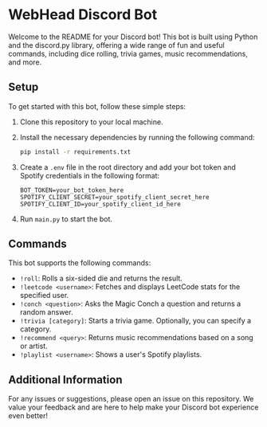 # WebHead Discord Bot

Welcome to the README for your Discord bot! This bot is built using Python and the discord.py library, offering a wide range of fun and useful commands, including dice rolling, trivia games, music recommendations, and more.

## Setup

To get started with this bot, follow these simple steps:

1. Clone this repository to your local machine.

2. Install the necessary dependencies by running the following command:

   ```bash
   pip install -r requirements.txt
   ```

3. Create a `.env` file in the root directory and add your bot token and Spotify credentials in the following format:

   ```
   BOT_TOKEN=your_bot_token_here
   SPOTIFY_CLIENT_SECRET=your_spotify_client_secret_here
   SPOTIFY_CLIENT_ID=your_spotify_client_id_here
   ```

4. Run `main.py` to start the bot.

## Commands

This bot supports the following commands:

- `!roll`: Rolls a six-sided die and returns the result.
- `!leetcode <username>`: Fetches and displays LeetCode stats for the specified user.
- `!conch <question>`: Asks the Magic Conch a question and returns a random answer.
- `!trivia [category]`: Starts a trivia game. Optionally, you can specify a category.
- `!recommend <query>`: Returns music recommendations based on a song or artist.
- `!playlist <username>`: Shows a user's Spotify playlists.

## Additional Information

For any issues or suggestions, please open an issue on this repository. We value your feedback and are here to help make your Discord bot experience even better!
